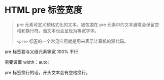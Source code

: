 # HTML pre 标签宽度

> pre 元素可定义预格式化的文本。被包围在 pre 元素中的文本通常会保留空格和换行符。而文本也会呈现为等宽字体。
> 
> `<pre>` 标签的一个常见应用就是用来表示计算机的源代码。

pre 标签要与父级元素等宽 100% 不行 

需要设置 width：auto;

pre 标签换行的话，开头文本会有空格换行。
